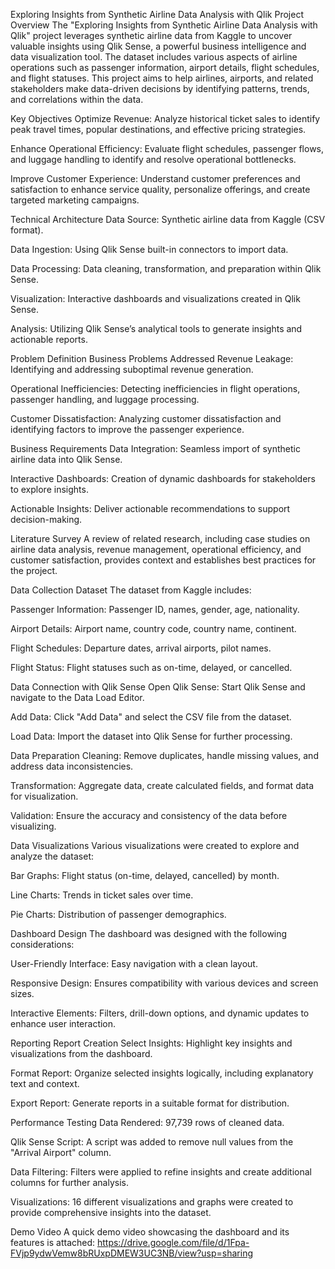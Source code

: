 Exploring Insights from Synthetic Airline Data Analysis with Qlik
Project Overview
The "Exploring Insights from Synthetic Airline Data Analysis with Qlik" project leverages synthetic airline data from Kaggle to uncover valuable insights using Qlik Sense, a powerful business intelligence and data visualization tool. The dataset includes various aspects of airline operations such as passenger information, airport details, flight schedules, and flight statuses. This project aims to help airlines, airports, and related stakeholders make data-driven decisions by identifying patterns, trends, and correlations within the data.

Key Objectives
Optimize Revenue: Analyze historical ticket sales to identify peak travel times, popular destinations, and effective pricing strategies.

Enhance Operational Efficiency: Evaluate flight schedules, passenger flows, and luggage handling to identify and resolve operational bottlenecks.

Improve Customer Experience: Understand customer preferences and satisfaction to enhance service quality, personalize offerings, and create targeted marketing campaigns.

Technical Architecture
Data Source: Synthetic airline data from Kaggle (CSV format).

Data Ingestion: Using Qlik Sense built-in connectors to import data.

Data Processing: Data cleaning, transformation, and preparation within Qlik Sense.

Visualization: Interactive dashboards and visualizations created in Qlik Sense.

Analysis: Utilizing Qlik Sense’s analytical tools to generate insights and actionable reports.

Problem Definition
Business Problems Addressed
Revenue Leakage: Identifying and addressing suboptimal revenue generation.

Operational Inefficiencies: Detecting inefficiencies in flight operations, passenger handling, and luggage processing.

Customer Dissatisfaction: Analyzing customer dissatisfaction and identifying factors to improve the passenger experience.

Business Requirements
Data Integration: Seamless import of synthetic airline data into Qlik Sense.

Interactive Dashboards: Creation of dynamic dashboards for stakeholders to explore insights.

Actionable Insights: Deliver actionable recommendations to support decision-making.

Literature Survey
A review of related research, including case studies on airline data analysis, revenue management, operational efficiency, and customer satisfaction, provides context and establishes best practices for the project.

Data Collection
Dataset
The dataset from Kaggle includes:

Passenger Information: Passenger ID, names, gender, age, nationality.

Airport Details: Airport name, country code, country name, continent.

Flight Schedules: Departure dates, arrival airports, pilot names.

Flight Status: Flight statuses such as on-time, delayed, or cancelled.

Data Connection with Qlik Sense
Open Qlik Sense: Start Qlik Sense and navigate to the Data Load Editor.

Add Data: Click "Add Data" and select the CSV file from the dataset.

Load Data: Import the dataset into Qlik Sense for further processing.

Data Preparation
Cleaning: Remove duplicates, handle missing values, and address data inconsistencies.

Transformation: Aggregate data, create calculated fields, and format data for visualization.

Validation: Ensure the accuracy and consistency of the data before visualizing.

Data Visualizations
Various visualizations were created to explore and analyze the dataset:

Bar Graphs: Flight status (on-time, delayed, cancelled) by month.

Line Charts: Trends in ticket sales over time.

Pie Charts: Distribution of passenger demographics.

Dashboard Design
The dashboard was designed with the following considerations:

User-Friendly Interface: Easy navigation with a clean layout.

Responsive Design: Ensures compatibility with various devices and screen sizes.

Interactive Elements: Filters, drill-down options, and dynamic updates to enhance user interaction.

Reporting
Report Creation
Select Insights: Highlight key insights and visualizations from the dashboard.

Format Report: Organize selected insights logically, including explanatory text and context.

Export Report: Generate reports in a suitable format for distribution.

Performance Testing
Data Rendered: 97,739 rows of cleaned data.

Qlik Sense Script: A script was added to remove null values from the "Arrival Airport" column.

Data Filtering: Filters were applied to refine insights and create additional columns for further analysis.

Visualizations: 16 different visualizations and graphs were created to provide comprehensive insights into the dataset.

Demo Video
A quick demo video showcasing the dashboard and its features is attached:
https://drive.google.com/file/d/1Fpa-FVjp9ydwVemw8bRUxpDMEW3UC3NB/view?usp=sharing
